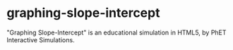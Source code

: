 # graphing-slope-intercept
"Graphing Slope-Intercept" is an educational simulation in HTML5, by PhET Interactive Simulations.
